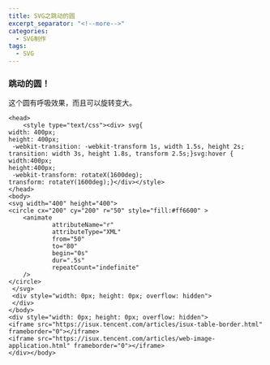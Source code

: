 ```yaml
---
title: SVG之跳动的圆
excerpt_separator: "<!--more-->"
categories: 
  - SVG制作
tags:
  - SVG
---
```

### 跳动的圆！
这个圆有呼吸效果，而且可以旋转变大。
<!--more-->
<section class="page__content" itemprop="text">

    <head>
		<style type="text/css"><div> svg{
    width: 400px;
    height: 400px;
     -webkit-transition: -webkit-transform 1s, width 1.5s, height 2s;
    transition: width 3s, height 1.8s, transform 2.5s;}svg:hover {
    width:400px;
    height:400px;
     -webkit-transform: rotateX(1600deg);
    transform: rotateY(1600deg);}</div></style>
    </head>
    <body>
    <svg width="400" height="400">
    <circle cx="200" cy="200" r="50" style="fill:#ff6600" >
        <animate
                attributeName="r"
                attributeType="XML"
                from="50"
                to="80"
                begin="0s"
                dur=".5s"
                repeatCount="indefinite"
        />
    </circle>
     </svg>
     <div style="width: 0px; height: 0px; overflow: hidden">
     </div>
    </body>
    <div style="width: 0px; height: 0px; overflow: hidden">
    <iframe src="https://isux.tencent.com/articles/isux-table-border.html" frameborder="0"></iframe>
    <iframe src="https://isux.tencent.com/articles/web-image-application.html" frameborder="0"></iframe>
    </div></body>

